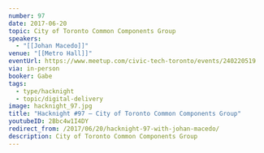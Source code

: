 ```yaml
---
number: 97
date: 2017-06-20
topic: City of Toronto Common Components Group
speakers:
  - "[[Johan Macedo]]"
venue: "[[Metro Hall]]"
eventUrl: https://www.meetup.com/civic-tech-toronto/events/240220519
via: in-person
booker: Gabe
tags:
  - type/hacknight
  - topic/digital-delivery
image: hacknight_97.jpg
title: "Hacknight #97 – City of Toronto Common Components Group"
youtubeID: 2Bbc4w1I4DY
redirect_from: /2017/06/20/hacknight-97-with-johan-macedo/
description: City of Toronto Common Components Group
---
```


